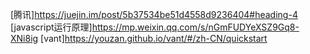 [腾讯]https://juejin.im/post/5b37534be51d4558d9236404#heading-4
[javascript运行原理]https://mp.weixin.qq.com/s/nGmFUDYeXSZ9Gq8-XNi8ig
[vant]https://youzan.github.io/vant/#/zh-CN/quickstart